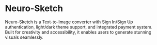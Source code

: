 # Neuro-Sketch
Neuro-Sketch is a Text-to-Image converter with Sign In/Sign Up authentication, light/dark theme support, and integrated payment system. Built for creativity and accessibility, it enables users to generate stunning visuals seamlessly.
